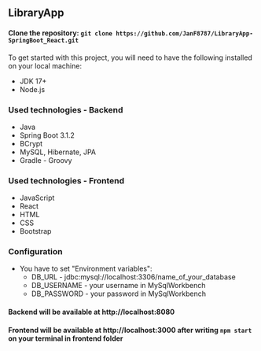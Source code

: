 ## LibraryApp

#### Clone the repository: `git clone https://github.com/JanF8787/LibraryApp-SpringBoot_React.git`

To get started with this project, you will need to have the following installed on your local machine:

* JDK 17+
* Node.js

### Used technologies - Backend

* Java
* Spring Boot 3.1.2
* BCrypt
* MySQL, Hibernate, JPA
* Gradle - Groovy

### Used technologies - Frontend

* JavaScript
* React
* HTML
* CSS
* Bootstrap

### Configuration

* You have to set "Environment variables":
    * DB_URL - jdbc:mysql://localhost:3306/name_of_your_database
    * DB_USERNAME - your username in MySqlWorkbench
    * DB_PASSWORD - your password in MySqlWorkbench


#### Backend will be available at http://localhost:8080
#### Frontend will be available at http://localhost:3000 after writing `npm start` on your terminal in frontend folder
